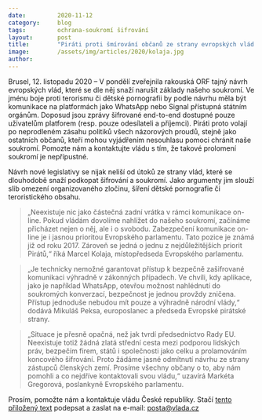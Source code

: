 ```yaml
---
date:         2020-11-12
category:     blog
tags:         ochrana-soukromí šifrování 
layout:       post
title:        "Piráti proti šmírování občanů ze strany evropských vlád. Prolomení soukromí musíme zabránit. Pomozte nám upozornit vládu!"
image:        /assets/img/articles/2020/kolaja.jpg
author:       
---
```


Brusel, 12. listopadu 2020 – V pondělí zveřejnila rakouská ORF tajný návrh evropských vlád, které se dle něj snaží narušit základy našeho soukromí. Ve jménu boje proti terorismu či dětské pornografii by podle návrhu měla být komunikace na platformách jako WhatsApp nebo Signal přístupná státním orgánům. Doposud jsou zprávy šifrované end-to-end dostupné pouze uživatelům platforem (resp. pouze odesílateli a příjemci). Piráti proto volají po neprodleném zásahu politiků všech názorových proudů, stejně jako ostatních občanů, kteří mohou vyjádřením nesouhlasu pomoci chránit naše soukromí. Pomozte nám a kontaktujte vládu s tím, že takové prolomení soukromí je nepřípustné.



Návrh nové legislativy se nijak neliší od útoků ze strany vlád, které se dlouhodobě snaží podkopat šifrování a soukromí. Jako argumenty jim slouží slib omezení organizovaného zločinu, šíření dětské pornografie či teroristického obsahu.



> „Neexistuje nic jako částečná zadní vrátka v rámci komunikace on-line. Pokud vládám dovolíme nahlížet do našeho soukromí, začínáme přicházet nejen o něj, ale i o svobodu. Zabezpečení komunikace on-line je i jasnou prioritou Evropského parlamentu. Tato pozice je známá již od roku 2017. Zároveň se jedná o jednu z nejdůležitějších priorit Pirátů,“ říká Marcel Kolaja, místopředseda Evropského parlamentu.



> „Je technicky nemožné garantovat přístup k bezpečně zašifrované komunikaci výhradně v zákonných případech. Ve chvíli, kdy aplikace, jako je například WhatsApp, otevřou možnost nahlédnutí do soukromých konverzací, bezpečnost je jednou provždy zničena. Přístup jednoduše nebudou mít pouze a výhradně národní vlády,“ dodává Mikuláš Peksa, europoslanec a předseda Evropské pirátské strany.



> „Situace je přesně opačná, než jak tvrdí předsednictvo Rady EU. Neexistuje totiž žádná zlatá střední cesta mezi podporou lidských práv, bezpečím firem, států i společnosti jako celku a prolamováním koncového šifrování. Proto žádáme jasné odmítnutí návrhu ze strany zástupců členských zemí. Prosíme všechny občany o to, aby nám pomohli a co nejdříve kontaktovali svou vládu,“ uzavírá Markéta Gregorová, poslankyně Evropského parlamentu.


Prosím, pomožte nám a kontaktuje vládu České republiky. Stačí [tento přiložený text](https://pirati.cz/assets/pdf/Dopis_šifrování.pdf) podepsat a zaslat na e-mail: posta@vlada.cz
